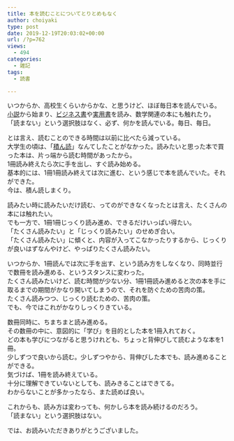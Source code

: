 ```yaml
---
title: 本を読むことについてとりとめもなく
author: choiyaki
type: post
date: 2019-12-19T20:03:02+00:00
url: /?p=762
views:
  - 494
categories:
  - 雑記
tags:
  - 読書

---
```

いつからか、高校生くらいからかな、と思うけど、ほぼ毎日本を読んでいる。  
[小説][1]から始まり、[ビジネス書][2]や[実用書][3]を読み、数学関連の本にも触れたり。  
「読まない」という選択肢はなく、必ず、何かを読んでいる。毎日、毎日。

とは言え、読むことのできる時間は以前に比べたら減っている。  
大学生の頃は、「[積ん読][4]」なんてしたことがなかった。読みたいと思った本で買った本は、片っ端から読む時間があったから。  
1冊読み終えたら次に手を出し、すぐ読み始める。  
基本的には、1冊1冊読み終えては次に進む、という感じで本を読んでいた。それができた。  
今は、積ん読しまくり。

読みたい時に読みたいだけ読む、ってのができなくなったとは言え、たくさんの本には触れたい。  
でも一方で、1冊1冊じっくり読み進め、できるだけいっぱい得たい。  
「たくさん読みたい」と「じっくり読みたい」のせめぎ合い。  
「たくさん読みたい」に傾くと、内容が入ってこなかったりするから、じっくりが良いはずなんやけど、やっぱりたくさん読みたい。

いつからか、1冊読んでは次に手を出す、という読み方をしなくなり、同時並行で数冊を読み進める、というスタンスに変わった。  
たくさん読みたいけど、読む時間が少ない分、1冊1冊読み進めると次の本を手に取るまでの期間がかなり開いてしまうので、それを防ぐための苦肉の策。  
たくさん読みつつ、じっくり読むための、苦肉の策。  
でも、今ではこれがかなりしっくりきている。

数冊同時に、ちまちまと読み進める。  
その数冊の中に、意図的に「学び」を目的とした本を1冊入れておく。  
どの本も学びにつながると思うけれども、ちょっと背伸びして読むような本を1冊。  
少しずつで良いから読む。少しずつやから、背伸びした本でも、読み進めることができる。  
気づけば、1冊を読み終えている。  
十分に理解できていないとしても、読みきることはできてる。  
わからないことが多かったなら、また読めば良い。

これからも、読み方は変わっても、何かしら本を読み続けるのだろう。  
「読まない」という選択肢はない。

では、お読みいただきありがとうございました。

 [1]: https://scrapbox.io/choiyaki-hondana/%E5%B0%8F%E8%AA%AC
 [2]: https://scrapbox.io/choiyaki-hondana/%E3%83%93%E3%82%B8%E3%83%8D%E3%82%B9%E6%9B%B8
 [3]: https://scrapbox.io/choiyaki-hondana/%E5%AE%9F%E7%94%A8%E6%9B%B8
 [4]: https://scrapbox.io/choiyaki-hondana/%E7%A9%8D%E3%82%93%E8%AA%AD